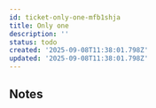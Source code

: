 ```yaml
---
id: ticket-only-one-mfb1shja
title: Only one
description: ''
status: todo
created: '2025-09-08T11:38:01.798Z'
updated: '2025-09-08T11:38:01.798Z'
---
```


## Notes

